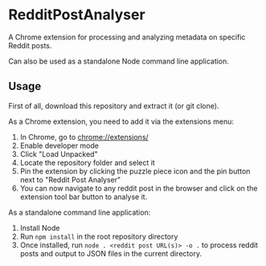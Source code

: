 # RedditPostAnalyser
A Chrome extension for processing and analyzing metadata on specific Reddit posts.

Can also be used as a standalone Node command line application.

## Usage

First of all, download this repository and extract it (or git clone).

As a Chrome extension, you need to add it via the extensions menu:

1. In Chrome, go to [chrome://extensions/](chrome://extensions/)
2. Enable developer mode
3. Click "Load Unpacked"
4. Locate the repository folder and select it
5. Pin the extension by clicking the puzzle piece icon and the pin button next to "Reddit Post Analyser"
6. You can now navigate to any reddit post in the browser and click on the extension tool bar button to analyse it.

As a standalone command line application:

1. Install Node
2. Run `npm install` in the root repository directory
3. Once installed, run `node . <reddit post URL(s)> -o .` to process reddit posts and output to JSON files in the current directory.
